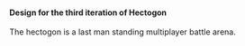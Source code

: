 #### Design for the third iteration of Hectogon

The hectogon is a last man standing multiplayer battle arena. 

